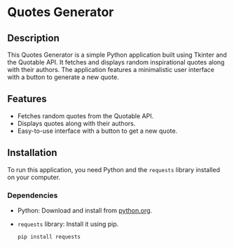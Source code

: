 # Quotes Generator

## Description
This Quotes Generator is a simple Python application built using Tkinter and the Quotable API. It fetches and displays random inspirational quotes along with their authors. The application features a minimalistic user interface with a button to generate a new quote.

## Features
- Fetches random quotes from the Quotable API.
- Displays quotes along with their authors.
- Easy-to-use interface with a button to get a new quote.

## Installation

To run this application, you need Python and the `requests` library installed on your computer.

### Dependencies
- Python: Download and install from [python.org](https://www.python.org/).
- `requests` library: Install it using pip.
  
  ```bash
  pip install requests
